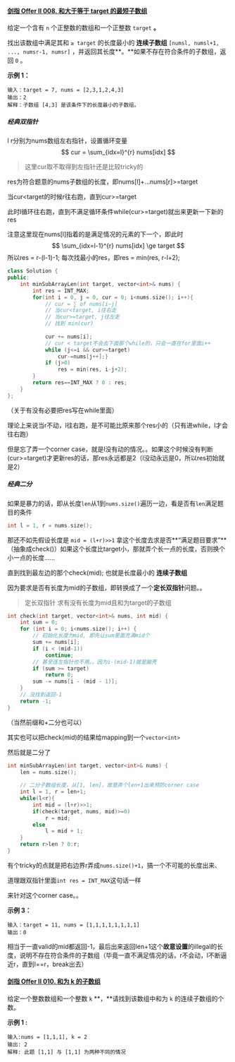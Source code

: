 #### [剑指 Offer II 008. 和大于等于 target 的最短子数组](https://leetcode-cn.com/problems/2VG8Kg/)

给定一个含有 `n` 个正整数的数组和一个正整数 `target` **。**

找出该数组中满足其和 `≥ target` 的长度最小的 **连续子数组** `[numsl, numsl+1, ..., numsr-1, numsr]` ，并返回其长度**。**如果不存在符合条件的子数组，返回 `0` 。

 **示例 1：**

```
输入：target = 7, nums = [2,3,1,2,4,3]
输出：2
解释：子数组 [4,3] 是该条件下的长度最小的子数组。
```

##### 经典双指针

l r分别为nums数组左右指针，设置循环变量
$$
cur = \sum_{idx=l}^{r} nums[idx]
$$

> 这里cur取不取得到左指针还是比较tricky的

res为符合题意的nums子数组的长度，即nums[l]+...nums[r]>=target

当cur<target的时候r往右跑，直到cur>=target

此时l循环往右跑，直到不满足循环条件while(cur>=target)就出来更新一下新的res

注意这里现在nums[l]指着的是满足情况的元素的下一个，即此时
$$
\sum_{idx=l-1}^{r} nums[idx] \ge target
$$
所以res = r-(l-1)-1; 每次找最小的res，即res = min(res, r-l+2);

```c++
class Solution {
public:
    int minSubArrayLen(int target, vector<int>& nums) {
        int res = INT_MAX;
        for(int i = 0, j = 0, cur = 0; i<nums.size(); i++){
            // cur = ∑ of nums[i~j]
            // 当cur<target, i往右走
            // 当cur>=target, j往左走
            // 找到 min(cur)
            
            cur += nums[i];
            // cur < target不会去下面那个while的，只会一直在for里面i++
            while (j<=i && cur>=target)
                cur-=nums[j++];}
            if (j>0)
                res = min(res, i-j+2);
        }
        return res==INT_MAX ? 0 : res;
    }
};
```

（关于有没有必要把res写在while里面）

理论上来说当r不动，l往右跑，是不可能比原来那个res小的（只有进while，l才会往右跑）

但是忘了弄一个corner case，就是l没有动的情况。。如果这个时候没有判断(cur>=target)才更新res的话，那res永远都是2（l没动永远是0，所以res初始就是2）



##### 经典二分

如果是暴力的话，即从长度`len`从1到`nums.size()`遍历一边，看是否有`len`满足题目的条件

```c++
int l = 1, r = nums.size(); 
```

那还不如先假设长度是 `mid = (l+r)>>1` 拿这个长度去求是否**“满足题目要求”**（抽象成check()）如果这个长度比target小，那就弄个长一点的长度，否则换个小一点的长度……

直到找到最左边的那个check(mid); 也就是长度最小的 **连续子数组**

因为要求是否有长度为mid的子数组，即转换成了一个**定长双指针**问题。。

> 定长双指针 求有没有长度为mid且和为target的子数组

```c++
int check(int target, vector<int>& nums, int mid) {
    int sum = 0;
    for (int i = 0; i<nums.size(); i++) {
		// 初始化长度为mid, 即先让sum里面充满mid个
        sum += nums[i];
        if (i < (mid-1)) 
            continue;
        // 甚至连左指针也不用。。因为i-(mid-1)就是脑壳
       	if (sum >= target)
            return 0;
        sum -= nums[i - (mid - 1)];
    }
    // 没找到返回-1
    return -1;
}
```

（当然前缀和+二分也可以）

其实也可以把check(mid)的结果给mapping到一个`vector<int>`

然后就是二分了

```c++
int minSubArrayLen(int target, vector<int>& nums) {
	len = nums.size();
    
    // 二分子数组长度，从[1, len]，故意弄个len+1出来预防corner case
    int l = 1, r = len+1;
    while(l<r){
        int mid = (l+r)>>1;
        if(check(target, nums, mid)>=0)
            r = mid;
        else
            l = mid + 1;
    } 
    return r>len ? 0:r;
}
```

有个tricky的点就是把右边界r弄成`nums.size()+1`，搞一个不可能的长度出来、

道理跟双指针里面`int res = INT_MAX`这句话一样

来针对这个corner case。。

**示例 3：**

```
输入：target = 11, nums = [1,1,1,1,1,1,1,1]
输出：0
```

相当于一直valid的mid都返回-1，最后出来返回len+1这个**故意设置**的illegal的长度，说明不存在符合条件的子数组（毕竟一直不满足情况的话，r不会动，l不断逼近r，直到l==r，break出去）

#### [剑指 Offer II 010. 和为 k 的子数组](https://leetcode-cn.com/problems/QTMn0o/)

给定一个整数数组和一个整数 `k` **，**请找到该数组中和为 `k` 的连续子数组的个数。

**示例 1 :**

```
输入:nums = [1,1,1], k = 2
输出: 2
解释: 此题 [1,1] 与 [1,1] 为两种不同的情况
```